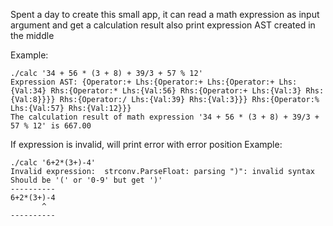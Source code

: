 Spent a day to create this small app, it can read a math expression as input argument and get a calculation result also print expression AST created in the middle

Example:
```
./calc '34 + 56 * (3 + 8) + 39/3 + 57 % 12'
Expression AST: {Operator:+ Lhs:{Operator:+ Lhs:{Operator:+ Lhs:{Val:34} Rhs:{Operator:* Lhs:{Val:56} Rhs:{Operator:+ Lhs:{Val:3} Rhs:{Val:8}}}} Rhs:{Operator:/ Lhs:{Val:39} Rhs:{Val:3}}} Rhs:{Operator:% Lhs:{Val:57} Rhs:{Val:12}}}
The calculation result of math expression '34 + 56 * (3 + 8) + 39/3 + 57 % 12' is 667.00
```

If expression is invalid, will print error with error position
Example:
```
./calc '6+2*(3+)-4'
Invalid expression:  strconv.ParseFloat: parsing ")": invalid syntax
Should be '(' or '0-9' but get ')'
----------
6+2*(3+)-4
       ^
----------
```
